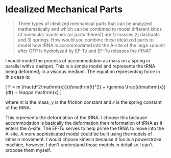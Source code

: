 # Idealized Mechanical Parts #

> Three types of idealized mechanical parts that can be analyzed mathematically
> and which can be combined to model different kinds of molecular machines (or
> parts thereof) are 1) masses 2) dashpots and 3) springs. How would you combine
> these idealized parts to model how tRNA is accommodated into the A-site of the
> large subunit after GTP is hydrolyzed by EF-Tu and EF-Tu releases the tRNA?

I would model the process of accommodation as mass on a spring in parallel with
a dashpot. This is a simple model and represents the tRNA being deformed, in a
viscous medium. The equation representing force in this case is:

\[
F = m \frac{d^2\mathrm{x}}{d\mathrm{t}^2} + \gamma \frac{d\mathrm{x}}{dt} + \kappa \mathrm{x}
\]

where $m$ is the mass, $\gamma$ is the friction constant and $\kappa$ is the
spring constant of the tRNA. 

This represents the deformation of the tRNA. I choose this because accommodation
is basically the deformation then reformation of tRNA as it enters the A-site.
The EF-Tu serves to help prime the tRNA to move into the A-site. A more
sophisticated model could be built using the models of kinesin movement. I would
choose kinesin because it too is a powerstroke machine, however, I don't
understand those models in detail so I can't propose them myself.
